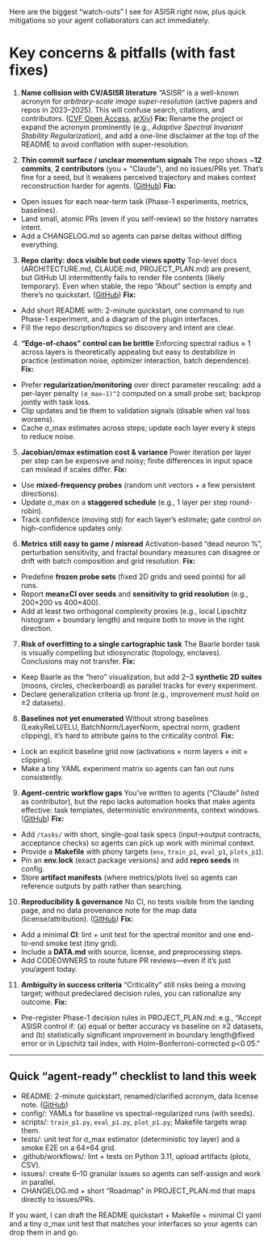 Here are the biggest “watch-outs” I see for ASISR right now, plus quick mitigations so your agent collaborators can act immediately.

# Key concerns & pitfalls (with fast fixes)

1. **Name collision with CV/ASISR literature**
   “ASISR” is a well-known acronym for *arbitrary-scale image super-resolution* (active papers and repos in 2023–2025). This will confuse search, citations, and contributors. ([CVF Open Access][1], [arXiv][2])
   **Fix:** Rename the project or expand the acronym prominently (e.g., *Adaptive Spectral Invariant Stability Regularization*), and add a one-line disclaimer at the top of the README to avoid conflation with super-resolution.

2. **Thin commit surface / unclear momentum signals**
   The repo shows \~**12 commits**, **2 contributors** (you + “Claude”), and no issues/PRs yet. That’s fine for a seed, but it weakens perceived trajectory and makes context reconstruction harder for agents. ([GitHub][3])
   **Fix:**

* Open issues for each near-term task (Phase-1 experiments, metrics, baselines).
* Land small, atomic PRs (even if you self-review) so the history narrates intent.
* Add a CHANGELOG.md so agents can parse deltas without diffing everything.

3. **Repo clarity: docs visible but code views spotty**
   Top-level docs (ARCHITECTURE.md, CLAUDE.md, PROJECT\_PLAN.md) are present, but GitHub UI intermittently fails to render file contents (likely temporary). Even when stable, the repo “About” section is empty and there’s no quickstart. ([GitHub][3])
   **Fix:**

* Add short README with: 2-minute quickstart, one command to run Phase-1 experiment, and a diagram of the plugin interfaces.
* Fill the repo description/topics so discovery and intent are clear.

4. **“Edge-of-chaos” control can be brittle**
   Enforcing spectral radius ≈ 1 across layers is theoretically appealing but easy to destabilize in practice (estimation noise, optimizer interaction, batch dependence).
   **Fix:**

* Prefer **regularization/monitoring** over direct parameter rescaling: add a per-layer penalty `(σ_max−1)^2` computed on a small probe set; backprop jointly with task loss.
* Clip updates and tie them to validation signals (disable when val loss worsens).
* Cache σ\_max estimates across steps; update each layer every *k* steps to reduce noise.

5. **Jacobian/σmax estimation cost & variance**
   Power iteration per layer per step can be expensive and noisy; finite differences in input space can mislead if scales differ.
   **Fix:**

* Use **mixed-frequency probes** (random unit vectors + a few persistent directions).
* Update σ\_max on a **staggered schedule** (e.g., 1 layer per step round-robin).
* Track confidence (moving std) for each layer’s estimate; gate control on high-confidence updates only.

6. **Metrics still easy to game / misread**
   Activation-based “dead neuron %”, perturbation sensitivity, and fractal boundary measures can disagree or drift with batch composition and grid resolution.
   **Fix:**

* Predefine **frozen probe sets** (fixed 2D grids and seed points) for all runs.
* Report **mean±CI over seeds** and **sensitivity to grid resolution** (e.g., 200×200 vs 400×400).
* Add at least two orthogonal complexity proxies (e.g., local Lipschitz histogram + boundary length) and require both to move in the right direction.

7. **Risk of overfitting to a single cartographic task**
   The Baarle border task is visually compelling but idiosyncratic (topology, enclaves). Conclusions may not transfer.
   **Fix:**

* Keep Baarle as the “hero” visualization, but add 2–3 **synthetic 2D suites** (moons, circles, checkerboard) as parallel tracks for every experiment.
* Declare generalization criteria up front (e.g., improvement must hold on ≥2 datasets).

8. **Baselines not yet enumerated**
   Without strong baselines (LeakyReLU/ELU, BatchNorm/LayerNorm, spectral norm, gradient clipping), it’s hard to attribute gains to the criticality control.
   **Fix:**

* Lock an explicit baseline grid now (activations × norm layers × init × clipping).
* Make a tiny YAML experiment matrix so agents can fan out runs consistently.

9. **Agent-centric workflow gaps**
   You’ve written to agents (“Claude” listed as contributor), but the repo lacks automation hooks that make agents effective: task templates, deterministic environments, context windows. ([GitHub][3])
   **Fix:**

* Add `/tasks/` with short, single-goal task specs (input→output contracts, acceptance checks) so agents can pick up work with minimal context.
* Provide a **Makefile** with phony targets (`env`, `train_p1`, `eval_p1`, `plots_p1`).
* Pin an **env.lock** (exact package versions) and add **repro seeds** in config.
* Store **artifact manifests** (where metrics/plots live) so agents can reference outputs by path rather than searching.

10. **Reproducibility & governance**
    No CI, no tests visible from the landing page, and no data provenance note for the map data (license/attribution). ([GitHub][3])
    **Fix:**

* Add a minimal **CI**: lint + unit test for the spectral monitor and one end-to-end smoke test (tiny grid).
* Include a **DATA.md** with source, license, and preprocessing steps.
* Add CODEOWNERS to route future PR reviews—even if it’s just you/agent today.

11. **Ambiguity in success criteria**
    “Criticality” still risks being a moving target; without predeclared decision rules, you can rationalize any outcome.
    **Fix:**

* Pre-register Phase-1 decision rules in PROJECT\_PLAN.md: e.g., “Accept ASISR control if: (a) equal or better accuracy vs baseline on ≥2 datasets, and (b) statistically significant improvement in boundary length\@fixed error or in Lipschitz tail index, with Holm–Bonferroni-corrected p<0.05.”

---

## Quick “agent-ready” checklist to land this week

* README: 2-minute quickstart, renamed/clarified acronym, data license note. ([GitHub][3])
* config/: YAMLs for baseline vs spectral-regularized runs (with seeds).
* scripts/: `train_p1.py`, `eval_p1.py`, `plot_p1.py`; Makefile targets wrap them.
* tests/: unit test for σ\_max estimator (deterministic toy layer) and a smoke E2E on a 64×64 grid.
* .github/workflows/: lint + tests on Python 3.11, upload artifacts (plots, CSV).
* issues/: create 6–10 granular issues so agents can self-assign and work in parallel.
* CHANGELOG.md + short “Roadmap” in PROJECT\_PLAN.md that maps directly to issues/PRs.

If you want, I can draft the README quickstart + Makefile + minimal CI yaml and a tiny σ\_max unit test that matches your interfaces so your agents can drop them in and go.

[1]: https://openaccess.thecvf.com/content/CVPR2023/papers/Wang_Deep_Arbitrary-Scale_Image_Super-Resolution_via_Scale-Equivariance_Pursuit_CVPR_2023_paper.pdf?utm_source=chatgpt.com "Deep Arbitrary-Scale Image Super-Resolution via Scale-Equivariance Pursuit"
[2]: https://arxiv.org/abs/2508.05160?utm_source=chatgpt.com "Rotation Equivariant Arbitrary-scale Image Super-Resolution"
[3]: https://github.com/ddisisto/ASISR "GitHub - ddisisto/ASISR"
